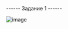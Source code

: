 ------ Задание 1 ------     

 ![image](https://github.com/user-attachments/assets/3fe85be5-2d9b-4122-a5e2-2ca4987a6d97)

 

